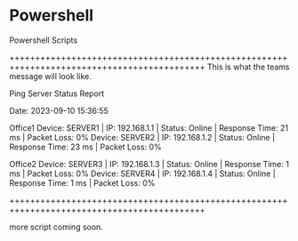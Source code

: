 # Powershell
Powershell Scripts

++++++++++++++++++++++++++++++++++++++++++++++++++++++++++++++++++++++++++++++++++++++++++++
This is what the teams message will look like.

Ping Server Status Report

Date: 2023-09-10 15:36:55

Office1
Device: SERVER1 | IP: 192.168.1.1 | Status: Online | Response Time: 21 ms | Packet Loss: 0%
Device: SERVER2 | IP: 192.168.1.2 | Status: Online | Response Time: 23 ms | Packet Loss: 0%

Office2
Device: SERVER3 | IP: 192.168.1.3 | Status: Online | Response Time: 1 ms | Packet Loss: 0%
Device: SERVER4 | IP: 192.168.1.4 | Status: Online | Response Time: 1 ms | Packet Loss: 0%

++++++++++++++++++++++++++++++++++++++++++++++++++++++++++++++++++++++++++++++++++++++++++++

more script coming soon.
